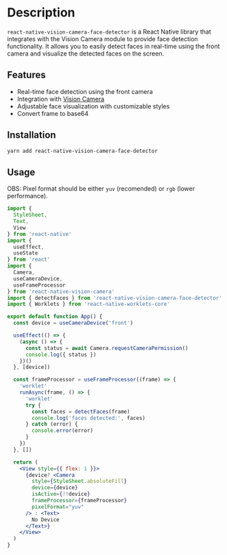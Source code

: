 # Description

`react-native-vision-camera-face-detector` is a React Native library that integrates with the Vision Camera module to provide face detection functionality. It allows you to easily detect faces in real-time using the front camera and visualize the detected faces on the screen.

## Features

- Real-time face detection using the front camera
- Integration with [Vision Camera](https://react-native-vision-camera.com/)
- Adjustable face visualization with customizable styles
- Convert frame to base64

## Installation

```bash
yarn add react-native-vision-camera-face-detector
```

## Usage

OBS: Pixel format should be either `yuv` (recomended) or `rgb` (lower performance).

```jsx
import { 
  StyleSheet, 
  Text, 
  View 
} from 'react-native'
import { 
  useEffect, 
  useState 
} from 'react'
import {
  Camera,
  useCameraDevice,
  useFrameProcessor
} from 'react-native-vision-camera'
import { detectFaces } from 'react-native-vision-camera-face-detector'
import { Worklets } from 'react-native-worklets-core'

export default function App() {
  const device = useCameraDevice('front')

  useEffect(() => {
    (async () => {
      const status = await Camera.requestCameraPermission()
      console.log({ status })
    })()
  }, [device])

  const frameProcessor = useFrameProcessor((frame) => {
    'worklet'
    runAsync(frame, () => {
      'worklet'
      try {
        const faces = detectFaces(frame)
        console.log('faces detected:', faces)
      } catch (error) {
        console.error(error)
      }
    })
  }, [])

  return (
    <View style={{ flex: 1 }}>
      {device? <Camera
        style={StyleSheet.absoluteFill}
        device={device}
        isActive={!!device}
        frameProcessor={frameProcessor}
        pixelFormat="yuv"
      /> : <Text>
        No Device
      </Text>}
    </View>
  )
}
```
